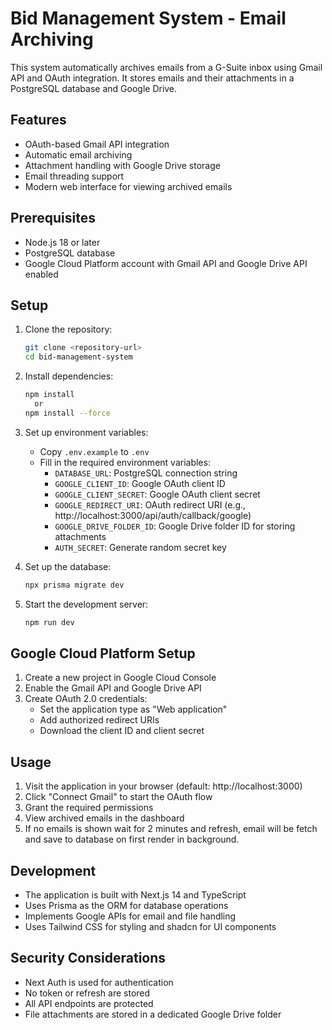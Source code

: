 # Bid Management System - Email Archiving

This system automatically archives emails from a G-Suite inbox using Gmail API and OAuth integration. It stores emails and their attachments in a PostgreSQL database and Google Drive.

## Features

- OAuth-based Gmail API integration
- Automatic email archiving
- Attachment handling with Google Drive storage
- Email threading support
- Modern web interface for viewing archived emails

## Prerequisites

- Node.js 18 or later
- PostgreSQL database
- Google Cloud Platform account with Gmail API and Google Drive API enabled

## Setup

1. Clone the repository:

   ```bash
   git clone <repository-url>
   cd bid-management-system
   ```

2. Install dependencies:

   ```bash
   npm install
     or
   npm install --force
   ```

3. Set up environment variables:

   - Copy `.env.example` to `.env`
   - Fill in the required environment variables:
     - `DATABASE_URL`: PostgreSQL connection string
     - `GOOGLE_CLIENT_ID`: Google OAuth client ID
     - `GOOGLE_CLIENT_SECRET`: Google OAuth client secret
     - `GOOGLE_REDIRECT_URI`: OAuth redirect URI (e.g., http://localhost:3000/api/auth/callback/google)
     - `GOOGLE_DRIVE_FOLDER_ID`: Google Drive folder ID for storing attachments
     - `AUTH_SECRET`: Generate random secret key

4. Set up the database:

   ```bash
   npx prisma migrate dev
   ```

5. Start the development server:
   ```bash
   npm run dev
   ```

## Google Cloud Platform Setup

1. Create a new project in Google Cloud Console
2. Enable the Gmail API and Google Drive API
3. Create OAuth 2.0 credentials:
   - Set the application type as "Web application"
   - Add authorized redirect URIs
   - Download the client ID and client secret

## Usage

1. Visit the application in your browser (default: http://localhost:3000)
2. Click "Connect Gmail" to start the OAuth flow
3. Grant the required permissions
4. View archived emails in the dashboard
5. If no emails is shown wait for 2 minutes and refresh, email will be fetch and save to database on first render in background.

## Development

- The application is built with Next.js 14 and TypeScript
- Uses Prisma as the ORM for database operations
- Implements Google APIs for email and file handling
- Uses Tailwind CSS for styling and shadcn for UI components

## Security Considerations

- Next Auth is used for authentication
- No token or refresh are stored
- All API endpoints are protected
- File attachments are stored in a dedicated Google Drive folder
